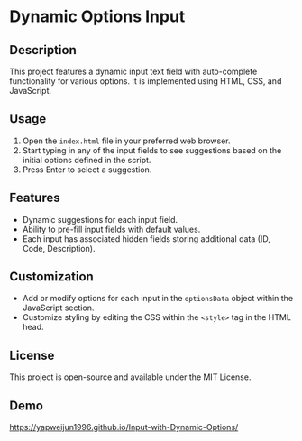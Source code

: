 # Dynamic Options Input

## Description
This project features a dynamic input text field with auto-complete functionality for various options. It is implemented using HTML, CSS, and JavaScript.

## Usage
1. Open the `index.html` file in your preferred web browser.
2. Start typing in any of the input fields to see suggestions based on the initial options defined in the script.
3. Press Enter to select a suggestion.

## Features
- Dynamic suggestions for each input field.
- Ability to pre-fill input fields with default values.
- Each input has associated hidden fields storing additional data (ID, Code, Description).

## Customization
- Add or modify options for each input in the `optionsData` object within the JavaScript section.
- Customize styling by editing the CSS within the `<style>` tag in the HTML head.

## License
This project is open-source and available under the MIT License.

## Demo
https://yapweijun1996.github.io/Input-with-Dynamic-Options/
